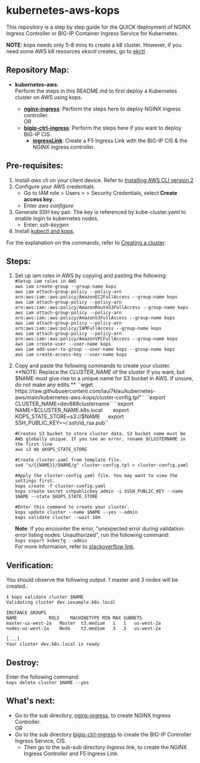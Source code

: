 # kubernetes-aws-kops
This repository is a step by step guide for the QUICK deployment of NGINX Ingress Controller or BIG-IP Container Ingress Service for Kubernetes.  

**NOTE**: *kops* needs only 5-8 mins to create a k8 cluster. However, if you need some AWS k8 resources *eksctl* creates, go to [ekctl](https://github.com/laul7klau/kubernetes-aws).   

## Repository Map:  
- **kubernetes-aws**:  
  Perform the steps in this README.md to first deploy a Kubernetes cluster on AWS using kops.  
 
     - [**nginx-ingress**](https://github.com/laul7klau/kubernetes-aws/tree/main/bigip-ctrl-ingress): Perform the steps here to deploy NGINX ingress controller.  
     OR
     - [**bigip-ctrl-ingress**](https://github.com/laul7klau/kubernetes-aws/tree/main/bigip-ctrl-ingress): Perform the steps here if you want to deploy BIG-IP CIS.  
       - [**ingressLink**](https://github.com/laul7klau/kubernetes-aws/tree/main/bigip-ctrl-ingress/ingressLink): Create a F5 Ingress Link with the BIG-IP CIS & the NGINX ingress controller.  

## Pre-requisites:
1. Install *aws cli* on your client device. Refer to [Installing AWS CLI version 2](https://docs.aws.amazon.com/cli/latest/userguide/install-cliv2.html)
2. Configure your AWS credentials.
   - Go to IAM role > Users > <User> > Security Credentials, select **Create access key**.
   - Enter *aws configure*
3. Generate SSH key pair. The key is referenced by kube-cluster.yaml to enable login to kubernetes nodes.
   - Enter: *ssh-keygen*
4. Install [kubectl and kops](https://kops.sigs.k8s.io/getting_started/install/).  

For the explanation on the commands, refer to [Creating a cluster](https://kubernetes.io/docs/setup/production-environment/tools/kops/).  

## Steps:
1. Set up iam roles in AWS by copying and pasting the following:   
``#Setup iam roles in AWS``   
``aws iam create-group --group-name kops``  
``aws iam attach-group-policy --policy-arn arn:aws:iam::aws:policy/AmazonEC2FullAccess --group-name kops``  
``aws iam attach-group-policy --policy-arn arn:aws:iam::aws:policy/AmazonRoute53FullAccess --group-name kops``  
``aws iam attach-group-policy --policy-arn arn:aws:iam::aws:policy/AmazonS3FullAccess --group-name kops``  
``aws iam attach-group-policy --policy-arn arn:aws:iam::aws:policy/IAMFullAccess --group-name kops``  
``aws iam attach-group-policy --policy-arn arn:aws:iam::aws:policy/AmazonVPCFullAccess --group-name kops``  
``aws iam create-user --user-name kops``  
``aws iam add-user-to-group --user-name kops --group-name kops``  
``aws iam create-access-key --user-name kops``   
  
2. Copy and paste the following commands to create your cluster.     
**NOTE: Replace the *CLUSTER_NAME* of the cluster if you want, but $NAME must give rise to a unique name for S3 bucket in AWS. If unsure, do not make any edits.**   
``wget https://raw.githubusercontent.com/laul7klau/kubernetes-aws/main/kubernetes-aws-kops/cluster-config.tpl"``   
``export CLUSTER_NAME=dev888clustername``    
``export NAME=$CLUSTER_NAME.k8s.local``   
``export KOPS_STATE_STORE=s3://$NAME``  
``export SSH_PUBLIC_KEY=~/.ssh/id_rsa.pub``  

   ``#Creates S3 bucket to store cluster data. S3 bucket name must be AWS globally unique. If you see an error, rename $CLUSTERNAME in the first line``  
   ``aws s3 mb $KOPS_STATE_STORE``  
   
   ``#Create cluster.yaml from template file.``   
   ``sed "s/{{NAME}}/$NAME/g" cluster-config.tpl > cluster-config.yaml``   
   
   ``#Apply the cluster-config yaml file. You may want to view the settings first.``  
   ``kops create -f cluster-config.yaml``  
   ``kops create secret sshpublickey admin -i $SSH_PUBLIC_KEY --name $NAME --state $KOPS_STATE_STORE``  
   
   ``#Enter this command to create your cluster.``  
   ``kops update cluster --name $NAME --yes --admin``   
   ``kops validate cluster --wait 10m``   
   
   **Note**: If you encounter the error, "unexpected error during validation: error listing nodes: Unauthorized", run the following command:  
   ``kops export kubecfg --admin``  
   For more information, refer to [stackoverflow link](https://stackoverflow.com/questions/66341494/kops-1-19-reports-error-unauthorized-when-interfacing-with-aws-cluster).  

## Verification:  
You should observe the following output. 1 master and 3 nodes will be created.:  
```
$ kops validate cluster $NAME
Validating cluster dev.iexample.k8s.local

INSTANCE GROUPS
NAME			ROLE	MACHINETYPE	MIN	MAX	SUBNETS
master-us-west-2a	Master	t3.medium	1	1	us-west-2a
nodes-us-west-2a	Node	t3.medium	3	3	us-west-2a

[...]
Your cluster dev.k8s.local is ready    
```
## Destroy:  
Enter the following command:  
``kops delete cluster $NAME --yes``   

## What's next:  
- Go to the sub directory, [nginx-ingress](https://github.com/laul7klau/kubernetes-aws/tree/main/nginx-ingress), to create NGINX Ingress Controller.    
OR
- Go to the sub directory [bigip-ctrl-ingress](https://github.com/laul7klau/kubernetes-aws/tree/main/bigip-ctrl-ingress) to create the BIG-IP Controller Ingress Service, CIS.  
  -  Then go to the sub-sub directory *Ingress link*, to create the NGINX Ingress Controller and F5 Ingress Link.  
